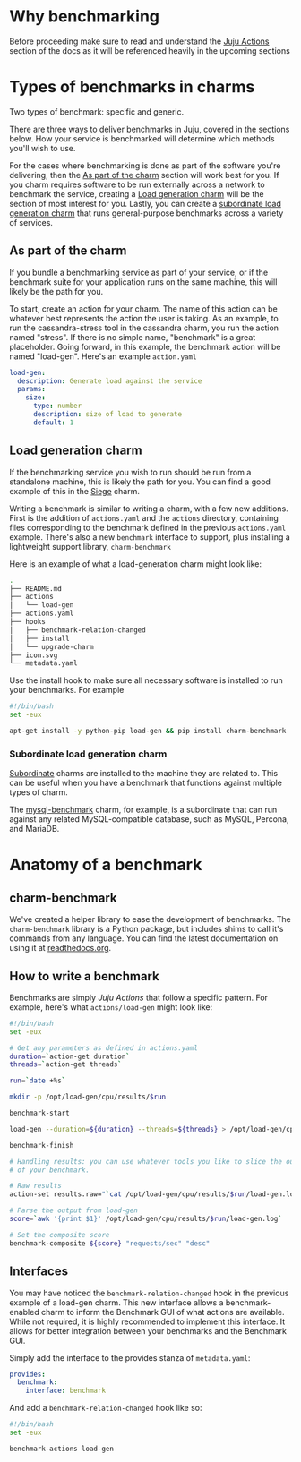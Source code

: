 # Why benchmarking

Before proceeding make sure to read and understand the [Juju Actions](./authors-charm-actions)
section of the docs as it will be referenced heavily in the upcoming sections

# Types of benchmarks in charms

Two types of benchmark: specific and generic.

There are three ways to deliver benchmarks in Juju, covered in the sections below. How your service is benchmarked will determine which methods you'll wish to use.

For the cases where benchmarking is done as part of the software you're delivering, then the [As part of the charm](#as-part-of-the-charm) section will work best for you.
If you charm requires software to be run externally across a network to
benchmark the service, creating a [Load generation charm](#load-generation-charm)
will be the section of most interest for you. Lastly, you can create a [subordinate load generation charm](#subordinate-load-generation-charm) that runs general-purpose benchmarks across a variety of services.

## As part of the charm

If you bundle a benchmarking service as part of your service, or if the benchmark
suite for your application runs on the same machine, this will likely be the path
for you.

To start, create an action for your charm. The name of this action can be whatever
best represents the action the user is taking. As an example, to run the
cassandra-stress tool in the cassandra charm, you run the action named "stress".
If there is no simple name, "benchmark" is a great placeholder. Going forward, in
this example, the benchmark action will be named "load-gen". Here's an example
`action.yaml`

```yaml
load-gen:
  description: Generate load against the service
  params:
    size:
      type: number
      description: size of load to generate
      default: 1
```

## Load generation charm

If the benchmarking service you wish to run should be run from a standalone machine, this is likely the path for you. You can find a good example of this in the [Siege](https://github.com/juju-solutions/siege) charm.

Writing a benchmark is similar to writing a charm, with a few new additions.
First is the addition of `actions.yaml` and the `actions` directory, containing files corresponding to the benchmark defined in the previous `actions.yaml` example. There's also a new `benchmark` interface to support, plus installing a lightweight support library, `charm-benchmark`

Here is an example of what a load-generation charm might look like:

```bash
.
├── README.md
├── actions
│   └── load-gen
├── actions.yaml
├── hooks
│   ├── benchmark-relation-changed
│   ├── install
│   └── upgrade-charm
├── icon.svg
└── metadata.yaml
```

Use the install hook to make sure all necessary software is installed to run your benchmarks. For example

```bash
#!/bin/bash
set -eux

apt-get install -y python-pip load-gen && pip install charm-benchmark
```

### Subordinate load generation charm

[Subordinate](./authors-subordinate-service) charms are installed to the machine they are related to. This can be useful when you have a benchmark that functions against multiple types of charm.

The [mysql-benchmark](https://github.com/juju-solutions/mysql-benchmark) charm, for example, is a subordinate that can run against any related MySQL-compatible database, such as MySQL, Percona, and MariaDB.

# Anatomy of a benchmark

## charm-benchmark

We've created a helper library to ease the development of benchmarks. The `charm-benchmark` library is a Python package, but includes shims to call it's commands from any language. You can find the latest documentation on using it at [readthedocs.org](http://charm-benchmark.readthedocs.org/en/latest/).

## How to write a benchmark

Benchmarks are simply *Juju Actions* that follow a specific pattern. For example, here's what `actions/load-gen` might look like:

```bash
#!/bin/bash
set -eux

# Get any parameters as defined in actions.yaml
duration=`action-get duration`
threads=`action-get threads`

run=`date +%s`

mkdir -p /opt/load-gen/cpu/results/$run

benchmark-start

load-gen --duration=${duration} --threads=${threads} > /opt/load-gen/cpu/results/$run/load-gen.log

benchmark-finish

# Handling results: you can use whatever tools you like to slice the output
# of your benchmark.

# Raw results
action-set results.raw="`cat /opt/load-gen/cpu/results/$run/load-gen.log`"

# Parse the output from load-gen
score=`awk '{print $1}' /opt/load-gen/cpu/results/$run/load-gen.log`

# Set the composite score
benchmark-composite ${score} "requests/sec" "desc"
```

## Interfaces

You may have noticed the `benchmark-relation-changed` hook in the previous example of a load-gen charm. This new interface allows a benchmark-enabled charm to inform the Benchmark GUI of what actions are available. While not required, it is highly recommended to implement this interface. It allows for better integration between your benchmarks and the Benchmark GUI.

Simply add the interface to the provides stanza of `metadata.yaml`:

```yaml
provides:
  benchmark:
    interface: benchmark
```

And add a `benchmark-relation-changed` hook like so:

```bash
#!/bin/bash
set -eux

benchmark-actions load-gen

```
